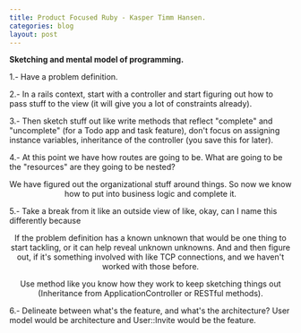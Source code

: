 ```yaml
---
title: Product Focused Ruby - Kasper Timm Hansen.
categories: blog
layout: post
---
```


**Sketching and mental model of programming.**

1.- Have a problem definition.

2.- In a rails context, start with a controller and start figuring out how to pass stuff to the view (it will give you a lot of constraints already).

3.- Then sketch stuff out like write methods that reflect "complete" and "uncomplete" (for a Todo app and task feature), don't focus on assigning instance variables, inheritance of the controller (you save this for later).

4.- At this point we have how routes are going to be. What are going to be the "resources" are they going to be nested?

<p style="text-align: center;">We have figured out the organizational stuff around things. So now we know how to put into business logic and complete it.</p>

5.- Take a break from it like an outside view of like, okay, can I name this differently because

<p style="text-align: center;">If the problem definition has a known unknown that would be one thing to start tackling, or it can help reveal unknown unknowns. And and then figure out, if it's something involved with like TCP connections, and we haven't worked with those before.</p>

<p style="text-align: center;">Use method like you know how they work to keep sketching things out (Inheritance from ApplicationController or RESTful methods).</p>

6.- Delineate between what's the feature, and what's the architecture? User model would be architecture and User::Invite would be the feature.








